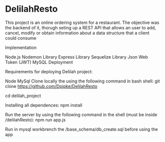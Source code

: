# DelilahResto
This project is an online ordering system for a restaurant. The objective was the backend of it, thorugh seting up a REST API that allows an user to add, cancel, modify or obtain information about a data structure that a client could consume

Implementation

Node.js
Nodemon Library
Express Library
Sequelize Library
Json Web Token (JWT)
MySQL
Deployment

Requirements for deploying Delilah project:

Node
MySql
Clone locally the using the following command in bash shell: git clone https://github.com/Dpipke/DelilahResto

cd delilah_project

Installing all dependences: npm install

Run the server by using the following command in the shell (must be inside /delilahResto): npm run app.js

Run in mysql workbrench the /base_schema/db_create.sql before using the app

